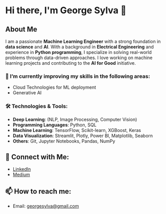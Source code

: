 # Hi there, I'm George Sylva 👋

## About Me
I am a passionate **Machine Learning Engineer** with a strong foundation in **data science** and **AI**. With a background in **Electrical Engineering** and experience in **Python programming**, I specialize in solving real-world problems through data-driven approaches. I love working on machine learning projects and contributing to the **AI for Good** initiative.

### 🌱 I’m currently improving my skills in the following areas:
- Cloud Technologies for ML deployment
- Generative AI 

### 🛠️ Technologies & Tools:
- **Deep Learning**: (NLP, Image Processing, Computer Vision)
- **Programming Languages**: Python, SQL
- **Machine Learning**: TensorFlow, Scikit-learn, XGBoost, Keras
- **Data Visualization**: Streamlit, Plotly, Power BI, Matplotlib, Seaborn
- **Others**: Git, Jupyter Notebooks, Pandas, NumPy

## 💬 Connect with Me:
- [LinkedIn](https://www.linkedin.com/in/george-sylva-ba901811a)
- [Medium](https://medium.com/@georgesylva)

## 📫 How to reach me:
- Email: georgesylva@gmail.com
